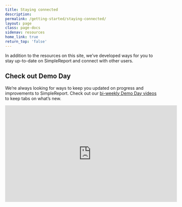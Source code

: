 ```yaml
---
title: Staying connected
description:
permalink: /getting-started/staying-connected/
layout: page
class: page-docs
sidenav: resources
home_link: true
return_top: 'false'
---
```


In addition to the resources on this site, we’ve developed ways for you to stay up-to-date on SimpleReport and connect with other users.

## Check out Demo Day

We’re always looking for ways to keep you updated on progress and improvements to SimpleReport. Check out our [bi-weekly Demo Day videos](https://www.youtube.com/playlist?list=PL3U3nqqPGhaZbRpj1r7dE1W2tIzcjthbh) to keep tabs on what’s new.

<div class="usa-embed-container">
  <iframe title="USDS-CDC PRIME Demo Day Playlist" width="560" height="315" src="https://www.youtube.com/embed/videoseries?list=PL3U3nqqPGhaZbRpj1r7dE1W2tIzcjthbh" frameborder="0" allow="autoplay; encrypted-media" allowfullscreen></iframe>
</div>

